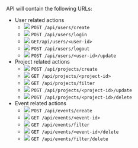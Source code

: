 API will contain the following URLs:

- User related actions
	- ![][not-required] `POST /api/users/create`
	- ![][not-required] `POST /api/users/login`
	- ![][required] `GET/api/users/<user-id>`
	- ![][required] `POST /api/users/logout`
	- ![][required] `POST /api/users/<user-id>/update`
- Project related actions
	- ![][required] `POST /api/projects/create`
	- ![][required] `GET /api/projects/<project-id>`
	- ![][required] `GET /api/projects/filter`
	- ![][required] `POST /api/projects/<project-id>/update`
	- ![][required] `POST /api/projects/<project-id>/delete`
- Event related actions
	- ![][required] `POST /api/events/create`
	- ![][required] `GET /api/events/<event-id>`
	- ![][required] `GET /api/events/filter`
	- ![][required] `GET /api/events/<event-id>/delete`
	- ![][required] `GET /api/events/filter/delete`

[required]: https://img.shields.io/badge/auth-required-green.svg?style=flat-square
[not-required]: https://img.shields.io/badge/auth-not_required-red.svg?style=flat-square
